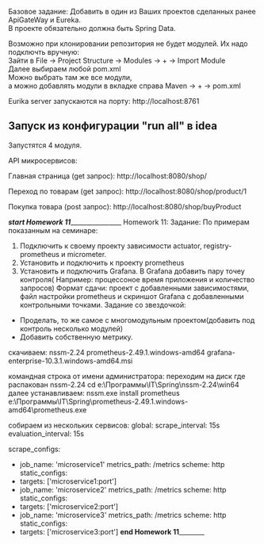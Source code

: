 Базовое задание:
Добавить в один из Ваших проектов сделанных ранее ApiGateWay и Eureka.\
В проекте обязательно должна быть Spring Data.


Возможно при клонировании репозитория не будет модулей. Их надо подключть вручную:\
Зайти в File -> Project Structure -> Modules -> + -> Import Module\
Далее выбираем любой pom.xml\
Можно выбрать там же все модули,\
а можно добавлять модули в вкладке справа Maven -> + -> pom.xml

Eurika server запускаются на порту:
http://localhost:8761

## Запуск из конфигурации "run all" в idea
Запустятся 4 модуля.

API микросервисов:

Главная страница (get запрос):  http://localhost:8080/shop/

Переход по товарам (get запрос): http://localhost:8080/shop/product/1

Покупка товара (post запрос): http://localhost:8080/shop/buyProduct

_________________________________start Homework 11_________________________________________________
Homework 11:
Задание: По примерам показанным на семинаре:
1) Подключить к своему проекту зависимости actuator, registry-prometheus и micrometer.
2) Установить и подключить к проекту prometheus
3) Установить и подключить Grafana. В Grafana добавить пару точеу контроля( Например: процессоное время приложения и количество запросов)
   Формат сдачи: проект с добавленными зависимостями, файл настройки prometheus и скриншот Grafana с добавленными контрольными точками.
   Задание со звездочкой:
- Проделать, то же самое с многомодульным проектом(добавить под контроль несколько модулей)
- Добавить собственную метрику.

скачиваем:
nssm-2.24
prometheus-2.49.1.windows-amd64
grafana-enterprise-10.3.1.windows-amd64.msi

командная строка от имени администратора:
    переходим на диск где распакован nssm-2.24 
    cd e:\Программы\IT\Spring\nssm-2.24\win64\
далее устанавливаем:
    nssm.exe install prometheus e:\Программы\IT\Spring\prometheus-2.49.1.windows-amd64\prometheus.exe


собираем из нескольких сервисов:
global:
scrape_interval: 15s
evaluation_interval: 15s

scrape_configs:
- job_name: 'microservice1'
  metrics_path: /metrics
  scheme: http
  static_configs:
- targets: ['microservice1:port']
- job_name: 'microservice2'
  metrics_path: /metrics
  scheme: http
  static_configs:
- targets: ['microservice2:port']
- job_name: 'microservice3'
  metrics_path: /metrics
  scheme: http
  static_configs:
- targets: ['microservice3:port']
________________________________end Homework 11________________________________________
